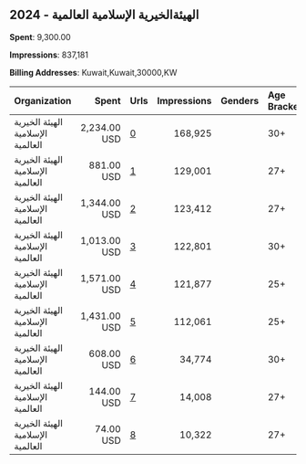 ## 2024 - الهيئةالخيرية الإسلامية العالمية 
**Spent**: 9,300.00

**Impressions**: 837,181

**Billing Addresses**: Kuwait,Kuwait,30000,KW

|Organization|Spent|Urls|Impressions|Genders|Age Brackets|Country Codes|
|:---|---:|:---|---:|:---|:---|:---|
|الهيئة الخيرية الإسلامية العالمية|2,234.00 USD|[0](https://www.snap.com/political-ads/asset/204544bae886e373b02521835bc4deab07877b84facf3bd05d1b1ad400fdf957?mediaType=jpeg)|168,925||30+|kuwait|
|الهيئة الخيرية الإسلامية العالمية|881.00 USD|[1](https://www.snap.com/political-ads/asset/537d64e1fbd5673fe51c8084545bbcedc2022575c1d05ba16d50c8176b9e2144?mediaType=mp4)|129,001||27+|kuwait|
|الهيئة الخيرية الإسلامية العالمية|1,344.00 USD|[2](https://www.snap.com/political-ads/asset/c72c3f1d67ce589453f2cdb3ffc1192db3ae00946f76bb6a9ecbf6000632eb1d?mediaType=mp4)|123,412||27+|kuwait|
|الهيئة الخيرية الإسلامية العالمية|1,013.00 USD|[3](https://www.snap.com/political-ads/asset/30edf2083390d8ed3413a6312ab23fb26845cd1d87177c050d9f5c418f3a2978?mediaType=mp4)|122,801||30+|kuwait|
|الهيئة الخيرية الإسلامية العالمية|1,571.00 USD|[4](https://www.snap.com/political-ads/asset/5cc0031620704a714afbdb5d4cec8f28daea55049ae2f9ed796d9c528b4a6434?mediaType=jpg)|121,877||25+|kuwait|
|الهيئة الخيرية الإسلامية العالمية|1,431.00 USD|[5](https://www.snap.com/political-ads/asset/6e0d9505fcce95664f6fedb666c06196f0b34c4159600b7e87568239711e4a42?mediaType=jpg)|112,061||25+|kuwait|
|الهيئة الخيرية الإسلامية العالمية|608.00 USD|[6](https://www.snap.com/political-ads/asset/ca3f83d4235af6cefb0437d10afb2dfe1e05c5c19263650532f9a76a55d067a7?mediaType=jpg)|34,774||30+|kuwait|
|الهيئة الخيرية الإسلامية العالمية|144.00 USD|[7](https://www.snap.com/political-ads/asset/a2519661a6f4a6dafe510d09cdb0e339baa0df6071c4711375291c3abf249c8f?mediaType=mp4)|14,008||27+|kuwait|
|الهيئة الخيرية الإسلامية العالمية|74.00 USD|[8](https://www.snap.com/political-ads/asset/537d64e1fbd5673fe51c8084545bbcedc2022575c1d05ba16d50c8176b9e2144?mediaType=mp4)|10,322||27+|kuwait|
